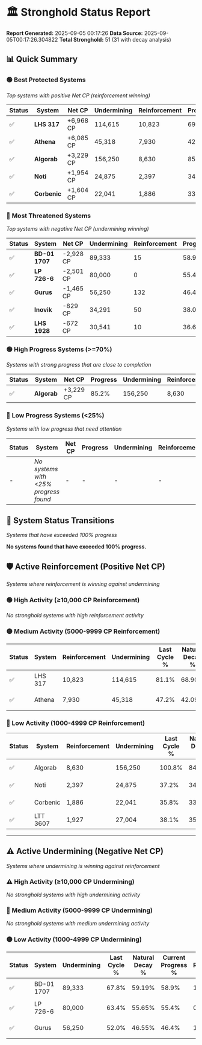 # 🏛️ Stronghold Status Report

**Report Generated:** 2025-09-05 00:17:26
**Data Source:** 2025-09-05T00:17:26.304822
**Total Stronghold:** 51 (31 with decay analysis)

## 📊 Quick Summary

### 🟢 **Best Protected Systems**
*Top systems with positive Net CP (reinforcement winning)*

| Status | System | Net CP | Undermining | Reinforcement | Progress |
|--------|--------|--------|-------------|---------------|----------|
| ✅ | **LHS 317** | +6,968 CP | 114,615 | 10,823 | 69.6% |
| ✅ | **Athena** | +6,085 CP | 45,318 | 7,930 | 42.7% |
| ✅ | **Algorab** | +3,229 CP | 156,250 | 8,630 | 85.2% |
| ✅ | **Noti** | +1,954 CP | 24,875 | 2,397 | 34.7% |
| ✅ | **Corbenic** | +1,604 CP | 22,041 | 1,886 | 33.6% |

### 🔴 **Most Threatened Systems**
*Top systems with negative Net CP (undermining winning)*

| Status | System | Net CP | Undermining | Reinforcement | Progress |
|--------|--------|--------|-------------|---------------|----------|
| ✅ | **BD-01 1707** | -2,928 CP | 89,333 | 15 | 58.9% |
| ✅ | **LP 726-6** | -2,501 CP | 80,000 | 0 | 55.4% |
| ✅ | **Gurus** | -1,465 CP | 56,250 | 132 | 46.4% |
| ✅ | **Inovik** | -829 CP | 34,291 | 50 | 38.0% |
| ✅ | **LHS 1928** | -672 CP | 30,541 | 10 | 36.6% |

### 🟢 **High Progress Systems (>=70%)**
*Systems with strong progress that are close to completion*

| Status | System | Net CP | Progress | Undermining | Reinforcement |
|--------|--------|--------|----------|-------------|---------------|
| ✅ | **Algorab** | +3,229 CP | 85.2% | 156,250 | 8,630 |

### 🔴 **Low Progress Systems (<25%)**
*Systems with low progress that need attention*

| Status | System | Net CP | Progress | Undermining | Reinforcement |
|--------|--------|--------|----------|-------------|---------------|
| - | *No systems with <25% progress found* | - | - | - | - |
## 🔄 System Status Transitions
*Systems that have exceeded 100% progress*

**No systems found that have exceeded 100% progress.**

## 🛡️ Active Reinforcement (Positive Net CP)
*Systems where reinforcement is winning against undermining*

### 🟢 High Activity (≥10,000 CP Reinforcement)

*No stronghold systems with high reinforcement activity*

### 🟡 Medium Activity (5000-9999 CP Reinforcement)

| Status | System | Reinforcement | Undermining | Last Cycle % | Natural Decay % | Current Progress % | Current CP | Net CP | Activity |
|--------|--------|---------------|-------------|--------------|-----------------|-------------------|------------|--------|----------|
| ✅ | LHS 317 | 10,823 | 114,615 | 81.1% | 68.90% | 69.6% | 696,000 | +6,968 | 🟡 Medium Reinforcement |
| ✅ | Athena | 7,930 | 45,318 | 47.2% | 42.09% | 42.7% | 427,000 | +6,085 | 🟡 Medium Reinforcement |

### 🔴 Low Activity (1000-4999 CP Reinforcement)

| Status | System | Reinforcement | Undermining | Last Cycle % | Natural Decay % | Current Progress % | Current CP | Net CP | Activity |
|--------|--------|---------------|-------------|--------------|-----------------|-------------------|------------|--------|----------|
| ✅ | Algorab | 8,630 | 156,250 | 100.8% | 84.88% | 85.2% | 852,000 | +3,229 | 🔵 Low Reinforcement |
| ✅ | Noti | 2,397 | 24,875 | 37.2% | 34.50% | 34.7% | 347,000 | +1,954 | 🔵 Low Reinforcement |
| ✅ | Corbenic | 1,886 | 22,041 | 35.8% | 33.44% | 33.6% | 336,000 | +1,604 | 🔵 Low Reinforcement |
| ✅ | LTT 3607 | 1,927 | 27,004 | 38.1% | 35.27% | 35.4% | 354,000 | +1,281 | 🔵 Low Reinforcement |


---

## ⚠️ Active Undermining (Negative Net CP)
*Systems where undermining is winning against reinforcement*

### ⚠️ High Activity (≥10,000 CP Undermining)

*No stronghold systems with high undermining activity*

### 🔶 Medium Activity (5000-9999 CP Undermining)

*No stronghold systems with medium undermining activity*

### 🟡 Low Activity (1000-4999 CP Undermining)

| Status | System | Undermining | Last Cycle % | Natural Decay % | Current Progress % | Reinforcement | Current CP | Net CP | Activity |
|--------|--------|-------------|--------------|-----------------|-------------------|---------------|------------|--------|----------|
| ✅ | BD-01 1707 | 89,333 | 67.8% | 59.19% | 58.9% | 15 | 589,000 | -2,928 | 🟡 Low Undermining |
| ✅ | LP 726-6 | 80,000 | 63.4% | 55.65% | 55.4% | 0 | 553,999 | -2,501 | 🟡 Low Undermining |
| ✅ | Gurus | 56,250 | 52.0% | 46.55% | 46.4% | 132 | 463,999 | -1,465 | 🟡 Low Undermining |
